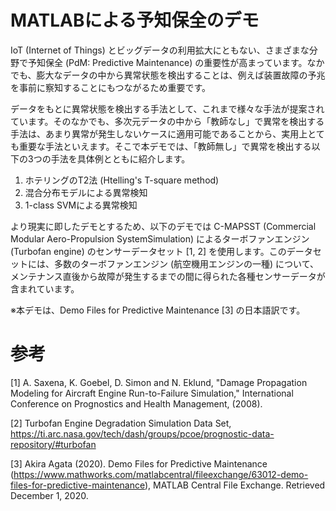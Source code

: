 # MATLABによる予知保全のデモ

IoT (Internet of Things) とビッグデータの利用拡大にともない、さまざまな分野で予知保全 (PdM: Predictive Maintenance) の重要性が高まっています。なかでも、膨大なデータの中から異常状態を検出することは、例えば装置故障の予兆を事前に察知することにもつながるため重要です。

データをもとに異常状態を検出する手法として、これまで様々な手法が提案されています。そのなかでも、多次元データの中から「教師なし」で異常を検出する手法は、あまり異常が発生しないケースに適用可能であることから、実用上とても重要な手法といえます。そこで本デモでは、「教師無し」で異常を検出する以下の3つの手法を具体例とともに紹介します。

1. ホテリングのT2法 (Htelling's T-square method)
2. 混合分布モデルによる異常検知
3. 1-class SVMによる異常検知

より現実に即したデモとするため、以下のデモでは C-MAPSST (Commercial Modular Aero-Propulsion SystemSimulation) によるターボファンエンジン (Turbofan engine) のセンサーデータセット [1, 2] を使用します。このデータセットには、多数のターボファンエンジン (航空機用エンジンの一種) について、メンテナンス直後から故障が発生するまでの間に得られた各種センサーデータが含まれています。

※本デモは、Demo Files for Predictive Maintenance [3] の日本語訳です。

# 参考
[1] A. Saxena, K. Goebel, D. Simon and N. Eklund, "Damage Propagation Modeling for Aircraft Engine Run-to-Failure Simulation," International Conference on Prognostics and Health Management, (2008).

[2] Turbofan Engine Degradation Simulation Data Set, https://ti.arc.nasa.gov/tech/dash/groups/pcoe/prognostic-data-repository/#turbofan

[3] Akira Agata (2020). Demo Files for Predictive Maintenance (https://www.mathworks.com/matlabcentral/fileexchange/63012-demo-files-for-predictive-maintenance), MATLAB Central File Exchange. Retrieved December 1, 2020.
